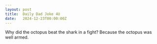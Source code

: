 ```yaml
---
layout: post
title:  Daily Dad Joke 4U
date:   2024-12-23T00:00:00Z
---
```

Why did the octopus beat the shark in a fight? Because the octopus was well armed.
